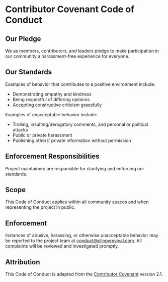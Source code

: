 # Contributor Covenant Code of Conduct

## Our Pledge
We as members, contributors, and leaders pledge to make participation in our community a harassment-free experience for everyone.

## Our Standards
Examples of behavior that contributes to a positive environment include:
- Demonstrating empathy and kindness
- Being respectful of differing opinions
- Accepting constructive criticism gracefully

Examples of unacceptable behavior include:
- Trolling, insulting/derogatory comments, and personal or political attacks
- Public or private harassment
- Publishing others’ private information without permission

## Enforcement Responsibilities
Project maintainers are responsible for clarifying and enforcing our standards.

## Scope
This Code of Conduct applies within all community spaces and when representing the project in public.

## Enforcement
Instances of abusive, harassing, or otherwise unacceptable behavior may be reported to the project team at conduct@clippyrevival.com. All complaints will be reviewed and investigated promptly.

## Attribution
This Code of Conduct is adapted from the [Contributor Covenant](https://www.contributor-covenant.org) version 2.1.